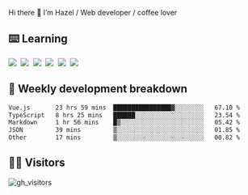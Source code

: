 
Hi there 👋 I’m Hazel / Web developer / coffee lover

## ⌨️ Learning

<samp>
 <a href="https://github.com/vuejs/core"><img src="https://api.iconify.design/logos:vue.svg" /></a>
  <a href="https://github.com/vuejs/core"><img src="https://api.iconify.design/logos:react.svg" /></a>
  <a href="https://github.com/solidjs/solid"><img src="https://api.iconify.design/logos:solidjs.svg" /></a>
  <a href="https://github.com/vitejs/vite"><img src="https://api.iconify.design/logos:vitejs.svg" /></a>
  <a href="https://github.com/microsoft/TypeScript"><img src="https://api.iconify.design/logos:typescript-icon.svg" /></a> 
  <a href="https://github.com/unocss/unocss"><img src="https://api.iconify.design/logos:unocss.svg" /></a>
  

</samp>


## 🦀 Weekly development breakdown

<!--START_SECTION:waka-->

```txt
Vue.js       23 hrs 59 mins  ████████████████▓░░░░░░░░   67.10 %
TypeScript   8 hrs 25 mins   ██████░░░░░░░░░░░░░░░░░░░   23.54 %
Markdown     1 hr 56 mins    █▒░░░░░░░░░░░░░░░░░░░░░░░   05.42 %
JSON         39 mins         ▒░░░░░░░░░░░░░░░░░░░░░░░░   01.85 %
Other        17 mins         ▒░░░░░░░░░░░░░░░░░░░░░░░░   00.82 %
```

<!--END_SECTION:waka-->
## 👬🏻 Visitors

![gh_visitors](https://profile-counter.glitch.me/Hazel-Lin/count.svg)


